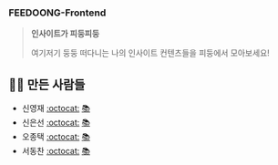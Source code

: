 ### FEEDOONG-Frontend

> **인사이트가 피둥피둥**
>
> 여기저기 둥둥 떠다니는 나의 인사이트 컨텐츠들을 피둥에서 모아보세요!

## 👨‍💻 만든 사람들

- 신영재 [:octocat:](https://github.com/Yeongjae-Shin) [📚](https://yeongjae-shin.github.io/)
- 신은선 [:octocat:](https://github.com/eunsonny) [📚]()
- 오종택 [:octocat:](https://github.com/saengmotmi) [📚](https://saengmotmi.netlify.app/)
- 서동찬 [:octocat:](https://github.com/seo337dc) [📚]()
